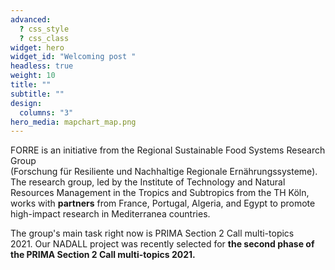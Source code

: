 ```yaml
---
advanced:
  ? css_style
  ? css_class
widget: hero
widget_id: "Welcoming post "
headless: true
weight: 10
title: ""
subtitle: ""
design:
  columns: "3"
hero_media: mapchart_map.png
---
```

FORRE is an initiative from the Regional Sustainable Food Systems Research Group (Forschung für Resiliente und Nachhaltige Regionale Ernährungssysteme). The research group, led by the Institute of Technology and Natural Resources Management in the Tropics and Subtropics from the TH Köln, works with **partners** from France, Portugal, Algeria, and Egypt to promote high-impact research in Mediterranea countries.  

The group's main task right now is PRIMA Section 2 Call multi-topics 2021. Our NADALL project was recently selected for **the second phase of the PRIMA Section 2 Call multi-topics 2021.**